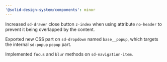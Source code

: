 ```yaml
---
'@solid-design-system/components': minor
---
```


Increased `sd-drawer` close button `z-index` when using attribute `no-header` to prevent it being overlapped by the content.

Exported new CSS part on `sd-dropdown` named `base__popup`, which targets the internal `sd-popup` `popup` part.

Implemented `focus` and `blur` methods on `sd-navigation-item`.